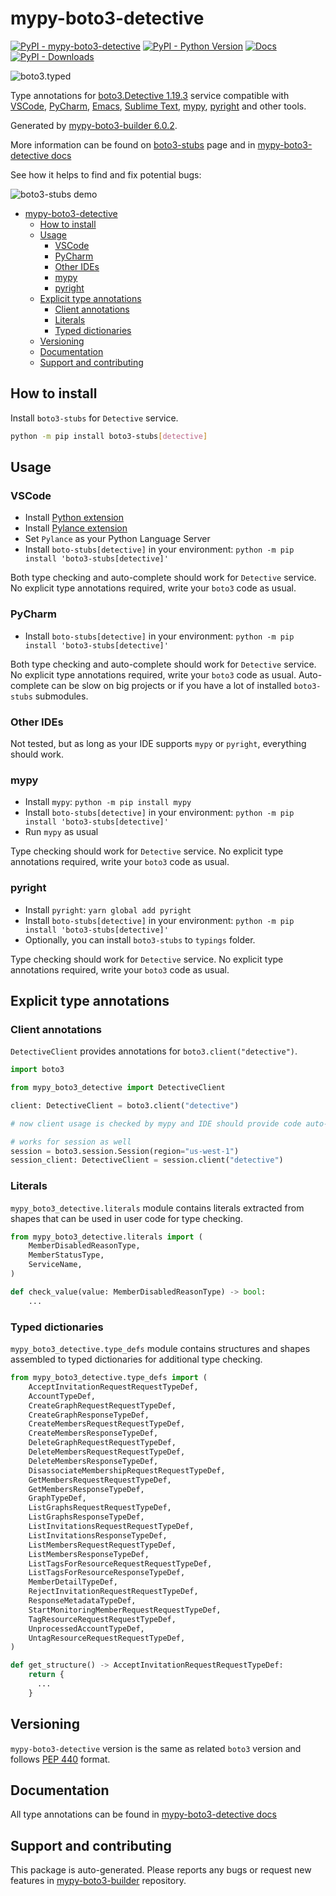 <a id="mypy-boto3-detective"></a>

# mypy-boto3-detective

[![PyPI - mypy-boto3-detective](https://img.shields.io/pypi/v/mypy-boto3-detective.svg?color=blue)](https://pypi.org/project/mypy-boto3-detective)
[![PyPI - Python Version](https://img.shields.io/pypi/pyversions/mypy-boto3-detective.svg?color=blue)](https://pypi.org/project/mypy-boto3-detective)
[![Docs](https://img.shields.io/readthedocs/mypy-boto3-builder.svg?color=blue)](https://mypy-boto3-builder.readthedocs.io/)
[![PyPI - Downloads](https://img.shields.io/pypi/dw/mypy-boto3-detective?color=blue)](https://pypistats.org/packages/mypy-boto3-detective)

![boto3.typed](https://github.com/vemel/mypy_boto3_builder/raw/master/logo.png)

Type annotations for
[boto3.Detective 1.19.3](https://boto3.amazonaws.com/v1/documentation/api/1.19.3/reference/services/detective.html#Detective)
service compatible with [VSCode](https://code.visualstudio.com/),
[PyCharm](https://www.jetbrains.com/pycharm/),
[Emacs](https://www.gnu.org/software/emacs/),
[Sublime Text](https://www.sublimetext.com/),
[mypy](https://github.com/python/mypy),
[pyright](https://github.com/microsoft/pyright) and other tools.

Generated by
[mypy-boto3-builder 6.0.2](https://github.com/vemel/mypy_boto3_builder).

More information can be found on
[boto3-stubs](https://pypi.org/project/boto3-stubs/) page and in
[mypy-boto3-detective docs](https://vemel.github.io/boto3_stubs_docs/mypy_boto3_detective/)

See how it helps to find and fix potential bugs:

![boto3-stubs demo](https://github.com/vemel/mypy_boto3_builder/raw/master/demo.gif)

- [mypy-boto3-detective](#mypy-boto3-detective)
  - [How to install](#how-to-install)
  - [Usage](#usage)
    - [VSCode](#vscode)
    - [PyCharm](#pycharm)
    - [Other IDEs](#other-ides)
    - [mypy](#mypy)
    - [pyright](#pyright)
  - [Explicit type annotations](#explicit-type-annotations)
    - [Client annotations](#client-annotations)
    - [Literals](#literals)
    - [Typed dictionaries](#typed-dictionaries)
  - [Versioning](#versioning)
  - [Documentation](#documentation)
  - [Support and contributing](#support-and-contributing)

<a id="how-to-install"></a>

## How to install

Install `boto3-stubs` for `Detective` service.

```bash
python -m pip install boto3-stubs[detective]
```

<a id="usage"></a>

## Usage

<a id="vscode"></a>

### VSCode

- Install
  [Python extension](https://marketplace.visualstudio.com/items?itemName=ms-python.python)
- Install
  [Pylance extension](https://marketplace.visualstudio.com/items?itemName=ms-python.vscode-pylance)
- Set `Pylance` as your Python Language Server
- Install `boto-stubs[detective]` in your environment:
  `python -m pip install 'boto3-stubs[detective]'`

Both type checking and auto-complete should work for `Detective` service. No
explicit type annotations required, write your `boto3` code as usual.

<a id="pycharm"></a>

### PyCharm

- Install `boto-stubs[detective]` in your environment:
  `python -m pip install 'boto3-stubs[detective]'`

Both type checking and auto-complete should work for `Detective` service. No
explicit type annotations required, write your `boto3` code as usual.
Auto-complete can be slow on big projects or if you have a lot of installed
`boto3-stubs` submodules.

<a id="other-ides"></a>

### Other IDEs

Not tested, but as long as your IDE supports `mypy` or `pyright`, everything
should work.

<a id="mypy"></a>

### mypy

- Install `mypy`: `python -m pip install mypy`
- Install `boto-stubs[detective]` in your environment:
  `python -m pip install 'boto3-stubs[detective]'`
- Run `mypy` as usual

Type checking should work for `Detective` service. No explicit type annotations
required, write your `boto3` code as usual.

<a id="pyright"></a>

### pyright

- Install `pyright`: `yarn global add pyright`
- Install `boto-stubs[detective]` in your environment:
  `python -m pip install 'boto3-stubs[detective]'`
- Optionally, you can install `boto3-stubs` to `typings` folder.

Type checking should work for `Detective` service. No explicit type annotations
required, write your `boto3` code as usual.

<a id="explicit-type-annotations"></a>

## Explicit type annotations

<a id="client-annotations"></a>

### Client annotations

`DetectiveClient` provides annotations for `boto3.client("detective")`.

```python
import boto3

from mypy_boto3_detective import DetectiveClient

client: DetectiveClient = boto3.client("detective")

# now client usage is checked by mypy and IDE should provide code auto-complete

# works for session as well
session = boto3.session.Session(region="us-west-1")
session_client: DetectiveClient = session.client("detective")
```

<a id="literals"></a>

### Literals

`mypy_boto3_detective.literals` module contains literals extracted from shapes
that can be used in user code for type checking.

```python
from mypy_boto3_detective.literals import (
    MemberDisabledReasonType,
    MemberStatusType,
    ServiceName,
)

def check_value(value: MemberDisabledReasonType) -> bool:
    ...
```

<a id="typed-dictionaries"></a>

### Typed dictionaries

`mypy_boto3_detective.type_defs` module contains structures and shapes
assembled to typed dictionaries for additional type checking.

```python
from mypy_boto3_detective.type_defs import (
    AcceptInvitationRequestRequestTypeDef,
    AccountTypeDef,
    CreateGraphRequestRequestTypeDef,
    CreateGraphResponseTypeDef,
    CreateMembersRequestRequestTypeDef,
    CreateMembersResponseTypeDef,
    DeleteGraphRequestRequestTypeDef,
    DeleteMembersRequestRequestTypeDef,
    DeleteMembersResponseTypeDef,
    DisassociateMembershipRequestRequestTypeDef,
    GetMembersRequestRequestTypeDef,
    GetMembersResponseTypeDef,
    GraphTypeDef,
    ListGraphsRequestRequestTypeDef,
    ListGraphsResponseTypeDef,
    ListInvitationsRequestRequestTypeDef,
    ListInvitationsResponseTypeDef,
    ListMembersRequestRequestTypeDef,
    ListMembersResponseTypeDef,
    ListTagsForResourceRequestRequestTypeDef,
    ListTagsForResourceResponseTypeDef,
    MemberDetailTypeDef,
    RejectInvitationRequestRequestTypeDef,
    ResponseMetadataTypeDef,
    StartMonitoringMemberRequestRequestTypeDef,
    TagResourceRequestRequestTypeDef,
    UnprocessedAccountTypeDef,
    UntagResourceRequestRequestTypeDef,
)

def get_structure() -> AcceptInvitationRequestRequestTypeDef:
    return {
      ...
    }
```

<a id="versioning"></a>

## Versioning

`mypy-boto3-detective` version is the same as related `boto3` version and
follows [PEP 440](https://www.python.org/dev/peps/pep-0440/) format.

<a id="documentation"></a>

## Documentation

All type annotations can be found in
[mypy-boto3-detective docs](https://vemel.github.io/boto3_stubs_docs/mypy_boto3_detective/)

<a id="support-and-contributing"></a>

## Support and contributing

This package is auto-generated. Please reports any bugs or request new features
in [mypy-boto3-builder](https://github.com/vemel/mypy_boto3_builder/issues/)
repository.
